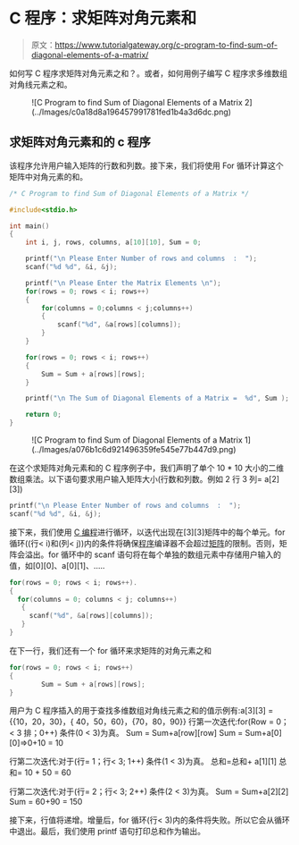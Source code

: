 # C 程序：求矩阵对角元素和

> 原文：<https://www.tutorialgateway.org/c-program-to-find-sum-of-diagonal-elements-of-a-matrix/>

如何写 C 程序求矩阵对角元素之和？。或者，如何用例子编写 C 程序求多维数组对角线元素之和。

<figure class="aligncenter">![C Program to find Sum of Diagonal Elements of a Matrix 2](../Images/c0a18d8a196457991781fed1b4a3d6dc.png)</figure>

## 求矩阵对角元素和的 c 程序

该程序允许用户输入矩阵的行数和列数。接下来，我们将使用 For 循环计算这个矩阵中对角元素的和。

```c
/* C Program to find Sum of Diagonal Elements of a Matrix */

#include<stdio.h>

int main()
{
 	int i, j, rows, columns, a[10][10], Sum = 0;

 	printf("\n Please Enter Number of rows and columns  :  ");
 	scanf("%d %d", &i, &j);

 	printf("\n Please Enter the Matrix Elements \n");
 	for(rows = 0; rows < i; rows++)
  	{
   		for(columns = 0;columns < j;columns++)
    	{
      		scanf("%d", &a[rows][columns]);
    	}
  	}

 	for(rows = 0; rows < i; rows++)
  	{
   		Sum = Sum + a[rows][rows];
  	}

 	printf("\n The Sum of Diagonal Elements of a Matrix =  %d", Sum );

 	return 0;
}
```

<figure class="wp-block-image">![C Program to find Sum of Diagonal Elements of a Matrix 1](../Images/a076b1c6d921496359fe545e77b447d9.png)</figure>

在这个求矩阵对角元素和的 C 程序例子中，我们声明了单个 10 * 10 大小的二维数组乘法。以下语句要求用户输入矩阵大小(行数和列数。例如 2 行 3 列= a[2][3])

```c
printf("\n Please Enter Number of rows and columns  :  ");
scanf("%d %d", &i, &j);
```

接下来，我们使用 [C 编程](https://www.tutorialgateway.org/c-programming/)进行循环，以迭代出现在[3][3]矩阵中的每个单元。for 循环((行< i)和(列< j))内的条件将确保[程序](https://www.tutorialgateway.org/c-programming-examples/)编译器不会超过[矩阵](https://www.tutorialgateway.org/two-dimensional-array-in-c/ "Two Dimensional Array in C")的限制。否则，矩阵会溢出。for 循环中的 scanf 语句将在每个单独的数组元素中存储用户输入的值，如[0][0]、a[0][1]、…..

```c
for(rows = 0; rows < i; rows++).
{
  for(columns = 0; columns < j; columns++)
   {
     scanf("%d", &a[rows][columns]);
   }
}
```

在下一行，我们还有一个 for 循环来求矩阵的对角元素之和

```c
for(rows = 0; rows < i; rows++)
{
   		Sum = Sum + a[rows][rows];
}
```

用户为 C 程序插入的用于查找多维数组对角线元素之和的值示例有:a[3][3] = {{10，20，30}，{ 40，50，60}，{70，80，90}}
行第一次迭代:for(Row = 0；< 3 排；0++)
条件(0 < 3)为真。
Sum = Sum+a[row][row]
Sum = Sum+a[0][0]=>0+10 = 10

行第二次迭代:对于(行= 1；行< 3; 1++)
条件(1 < 3)为真。
总和=总和+ a[1][1]
总和= 10 + 50 = 60

行第二次迭代:对于(行= 2；行< 3; 2++)
条件(2 < 3)为真。
Sum = Sum+a[2][2]
Sum = 60+90 = 150

接下来，行值将递增。增量后，for 循环(行< 3)内的条件将失败。所以它会从循环中退出。最后，我们使用 printf 语句打印总和作为输出。